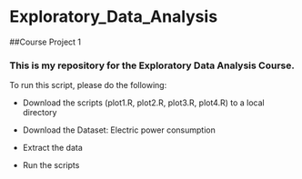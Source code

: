 # Exploratory_Data_Analysis

##Course Project 1

### This is my repository for the Exploratory Data Analysis Course.

To run this script, please do the following:

* Download the scripts (plot1.R, plot2.R, plot3.R, plot4.R) to a local directory

* Download the Dataset: Electric power consumption 

* Extract the data 

* Run the scripts

